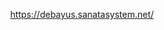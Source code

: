 <p align="center"><a href="https://debayus.sanatasystem.net/" target="_blank">https://debayus.sanatasystem.net/</a></p>
